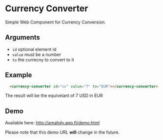 # Currency Converter
Simple Web Component for Currency Conversion.

## Arguments

* `id` optional element id
* `value` must be a number
* `to` the currecny to convert to it 

## Example
```html
  <currency-converter id="cc" value="7" to="EUR"></currency-converter>
```

The result will be the equivelant of 7 USD in EUR

## Demo
Available here: http://amahdy.app.fi/demo.html

Please note that this demo URL **will** change in the future.
